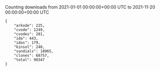 
Counting downloads from 2021-01-01 00:00:00+00:00 UTC to 2021-11-20 00:00:00+00:00 UTC

```
{
    "arkode": 225,
    "cvode": 1249,
    "cvodes": 281,
    "ida": 443,
    "idas": 179,
    "kinsol": 248,
    "sundials": 18965,
    "clones": 68757,
    "total": 90347
}
```
